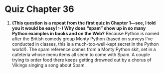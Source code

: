 # Quiz Chapter 36

1. **(This question is a repeat from the first quiz in Chapter 1—see, I told you it would be easy! :-) Why does “spam” 
    show up in so many Python examples in books and on the Web?**
    Because Python is named after the British comedy group Monty Python (based on
    surveys I’ve conducted in classes, this is a much-too-well-kept secret in the Python
    world!). The spam reference comes from a Monty Python skit, set in a cafeteria
    whose menu items all seem to come with Spam. A couple trying to order food there
    keeps getting drowned out by a chorus of Vikings singing a song about Spam.
